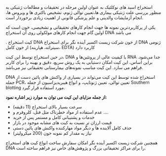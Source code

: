 استخراج اسید های نوکلئیک به عنوان اولین مرحله در تحقیقات و مطالعات ژنتیکی
به منظور بررسی علت ژنتیکی بیماری ها،تعیین توالی ژنوم، تشخیص باکتری ها و ویروس
ها، انجام آزمایشات والدینی و علم پزشکی قانونی از اهمیت زیادی برخوردار است.

یکی از پرکاربردترین نمونه ها جهت انجام کارهای تحقیقاتی و تشخیصی، خون
است که اولین گام جهت انجام کارهای مولکولی روی آن استخراج DNA می باشد

. کیت استخراج DNA از خون شرکت زیست اکسیر آینده نگر برای استخراج DNA
ژنومی از خون کامل (سیتراته، هپارینه، EDTA) کاربرد دارد

در حین استخراج توسط این کیت، DNA با کیفیت عالی از پروتئین‌ها و RNA جدا
می‌شود.  براین اساس، این کیت امکان دستیابی به یک روش سریع، دقیق و بهینه را برای
کاربر فراهم می سازد. این کیت مناسب نمونه‌های بیمارستانی تحقیقاتی نیز می‌باشد.

DNA استخراج شده توسط این کیت می‌تواند در بسیاری از واکنش های پائین
دست از جمله PCR، تعیین توالی، تعیین ژنوتایپ، و انواع هیبریدیزاسیون از جمله Southern
blotting مورد استفاده قرار گیرد.

**از جمله مزایای این کیت می توان به موارد زیر اشاره نمود:**
- سرعت بسیار بالای استخراج (11 دقیقه)
- عدم استفاده از مواد خطرناک مثل فنل، کلروفرم و ....
- خدمات و پشتیبانی کامل و مستمر پس از خرید
- قیمت ارزان تر نسبت به کیت های مشابه موجود در بازار
- حذف کامل آلاینده ها و دیگر مواد مهارکننده واکنش های پائین دستی
- نیاز به مقدار کم نمونه خون (200 میکرولیتر)

همچنین شرکت زیست اکسیر آینده نگر امکان سفارش ساخت انواع کیت های استخراج
DNA را برای مراکز تحقیقاتی بزرگ و پژوهش‌های خاص نیز فراهم ساخته است.
